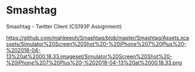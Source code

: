 # Smashtag
Smashtag - Twitter Client (CS193P Assignment)

https://github.com/mahkeeoh/Smashtag/blob/master/Smashtag/Assets.xcassets/Simulator%20Screen%20Shot%20-%20iPhone%207%20Plus%20-%202018-04-13%20at%2000.18.33.imageset/Simulator%20Screen%20Shot%20-%20iPhone%207%20Plus%20-%202018-04-13%20at%2000.18.33.png
